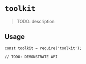 # `toolkit`

> TODO: description

## Usage

```
const toolkit = require('toolkit');

// TODO: DEMONSTRATE API
```
